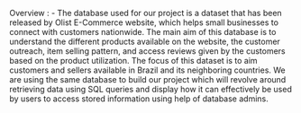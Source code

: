 Overview : -
The database used for our project is a dataset that has been released by Olist E-Commerce website, which helps small businesses to connect with customers nationwide. The main aim of this database is to understand the different products available on the website, the customer outreach, item selling pattern, and access reviews given by the customers based on the product utilization. The focus of this dataset is to aim customers and sellers available in Brazil and its neighboring countries.
We are using the same database to build our project which will revolve around retrieving data using SQL queries and display how it can effectively be used by users to access stored information using help of database admins.
